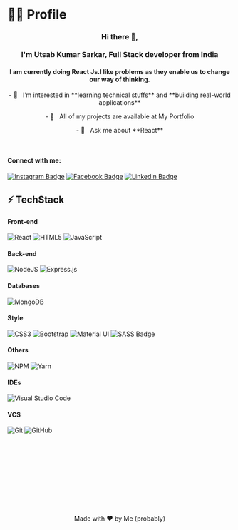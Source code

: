 <H1> 👨‍💻 Profile </H1>
<h3 align="center">Hi there  👋,

<br/>
<br/>
I'm Utsab Kumar Sarkar, Full Stack developer from India</h3>

<h4 align = "center" >I am currently doing React Js.I like problems as they enable us to change our way of thinking.</h4>

 <p align = "center">- 👀 &nbsp; I’m interested in **learning technical stuffs** and **building real-world applications**</p>

 <p align = "center">- 🌱 &nbsp; All of my projects are available at My Portfolio</p>

 <p align = "center">- 💬 &nbsp; Ask me about **React**</p>

<br/>

#### Connect with me:

[![Instagram Badge](https://img.shields.io/badge/Instagram-E4405F?style=for-the-badge&logo=instagram&logoColor=white)](https://www.instagram.com/utsabsarkar30) [![Facebook Badge](https://img.shields.io/badge/Facebook-1877F2?style=for-the-badge&logo=facebook&logoColor=white)](https://www.facebook.com/utsab.sarkar.58) [![Linkedin Badge](https://img.shields.io/badge/LinkedIn-0077B5?style=for-the-badge&logo=linkedin&logoColor=white)](https://www.linkedin.com/in/utsab2643/)

## ⚡ TechStack

#### Front-end

![React](https://img.shields.io/badge/react-%2320232a.svg?style=for-the-badge&logo=react&logoColor=61DBFB)
![HTML5](https://img.shields.io/badge/html5-%23E34F26.svg?style=for-the-badge&logo=html5&logoColor=white)
![JavaScript](https://img.shields.io/badge/javascript-%23323330.svg?style=for-the-badge&logo=javascript&logoColor=%23F7DF1E)

#### Back-end

![NodeJS](https://img.shields.io/badge/node.js-6DA55F?style=for-the-badge&logo=node.js&logoColor=white)
![Express.js](https://img.shields.io/badge/express.js-%23404d59.svg?style=for-the-badge&logo=express&logoColor=%2361DAFB)

#### Databases

![MongoDB](https://img.shields.io/badge/MongoDB-%234ea94b.svg?style=for-the-badge&logo=mongodb&logoColor=white)

#### Style

![CSS3](https://img.shields.io/badge/css3-%231572B6.svg?style=for-the-badge&logo=css3&logoColor=white)
![Bootstrap](https://img.shields.io/badge/bootstrap-%23563D7C.svg?style=for-the-badge&logo=bootstrap&logoColor=white)
![Material UI](https://img.shields.io/badge/materialui-%230081CB.svg?style=for-the-badge&logo=material-ui&logoColor=white)
![SASS Badge](https://img.shields.io/badge/Sass-CC6699?style=for-the-badge&logo=sass&logoColor=white)

#### Others

![NPM](https://img.shields.io/badge/NPM-%23000000.svg?style=for-the-badge&logo=npm&logoColor=white)
![Yarn](https://img.shields.io/badge/yarn-%232C8EBB.svg?style=for-the-badge&logo=yarn&logoColor=white)

#### IDEs

![Visual Studio Code](https://img.shields.io/badge/Visual%20Studio%20Code-0078d7.svg?style=for-the-badge&logo=visual-studio-code&logoColor=white)

#### VCS

![Git](https://img.shields.io/badge/git-%23F05033.svg?style=for-the-badge&logo=git&logoColor=white)
![GitHub](https://img.shields.io/badge/github-%23121011.svg?style=for-the-badge&logo=github&logoColor=white)

<br/>
<br/>
<br/>
<br/>
<br/>
<br/>
<br/>
<br/>
<br/>

<p align="center">Made with ❤️ by Me (probably)</p>
